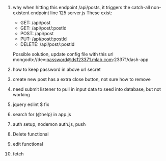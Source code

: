 1. why when hitting this endpoint /api/posts, it triggers the catch-all non-existent endpoint 
    line 125 server.js
    These exist:
    * GET: /api/post
    * GET: /api/post/:postId
    * POST: /api/post
    * PUT: /api/post/:postId
    * DELETE: /api/post/:postId

    Possible solution, update config file with this url mongodb://dev:password@ds123371.mlab.com:23371/dash-app

2. how to keep password in above url secret

3. create new post has a extra close button, not sure how to remove

4. need submit listener to pull in input data to seed into database, but not working

5. jquery eslint $ fix

6. search for (@help) in app.js

7. auth setup, nodemon auth.js, push

8. Delete functional

8. edit functional

9. fetch